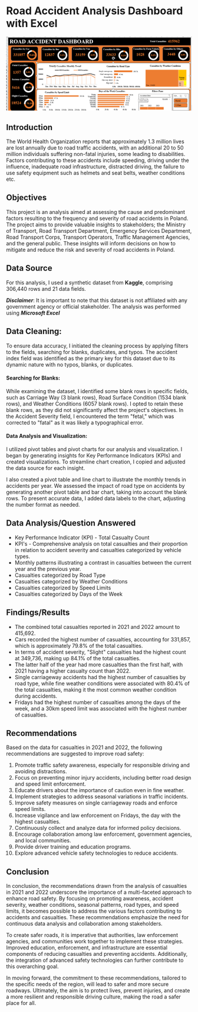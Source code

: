 # Road Accident Analysis Dashboard with Excel

![Excel.png.png](Excel.png.png)

## Introduction

The World Health Organization reports that approximately 1.3 million lives are lost annually due to road traffic accidents, with an additional 20 to 50 million individuals suffering non-fatal injuries, some leading to disabilities. Factors contributing to these accidents include speeding, driving under the influence, inadequate road infrastructure, distracted driving, the failure to use safety equipment such as helmets and seat belts, weather conditions etc.

## Objectives

This project is an analysis aimed at assessing  the cause and predominant factors resulting to the frequency and severity of road accidents in Poland. The project aims to provide valuable insights to stakeholders; the Ministry of Transport, Road Transport Department, Emergency Services Department, Road Transport Corps, Transport Operators, Traffic Management Agencies, and the general public. These insights will inform decisions on how to mitigate and reduce the risk and severity of road accidents in Poland.

## Data Source

For this analysis, I used a synthetic dataset from **Kaggle**, comprising 306,440 rows and 21 data fields. 

**_Disclaimer_**: It is important to note that this dataset is not affiliated with any government agency or official stakeholder. The analysis was performed using **_Microsoft Excel_**

## Data Cleaning:
To ensure data accuracy, I initiated the cleaning process by applying filters to the fields, searching for blanks, duplicates, and typos. The accident index field was identified as the primary key for this dataset due to its dynamic nature with no typos, blanks, or duplicates.

#### Searching for Blanks:
While examining the dataset, I identified some blank rows in specific fields, such as Carriage Way (3 blank rows), Road Surface Condition (1534 blank rows), and Weather Conditions (6057 blank rows). I opted to retain these blank rows, as they did not significantly affect the project's objectives. In the Accident Severity field, I encountered the term "fetal," which was corrected to "fatal" as it was likely a typographical error.

#### Data Analysis and Visualization:
I utilized pivot tables and pivot charts for our analysis and visualization. I began by generating insights for Key Performance Indicators (KPIs) and created visualizations. To streamline chart creation, I copied and adjusted the data source for each insight.

I also created a pivot table and line chart to illustrate the monthly trends in accidents per year. We assessed the impact of road type on accidents by generating another pivot table and bar chart, taking into account the blank rows. To present accurate data, I added data labels to the chart, adjusting the number format as needed.


## Data Analysis/Question Answered

- Key Performance Indicator (KPI) - Total Casualty Count
- KPI's - Comprehensive analysis on total casualties and their proportion in relation to accident severity and casualties categorized by vehicle types.
- Monthly patterns illustrating a contrast in casualties between the current year and the previous year.
- Casualties categorized by Road Type
- Casualties categorized by Weather Conditions
- Casualties categorized by Speed Limits
- Casualties categorized by Days of the Week

## Findings/Results

- The combined total casualties reported in 2021 and 2022 amount to 415,692.
- Cars recorded the highest number of casualties, accounting for 331,857, which is approximately 79.8% of the total casualties.
- In terms of accident severity, "Slight" casualties had the highest count at 349,736, making up 84.1% of the total casualties.
- The latter half of the year had more casualties than the first half, with 2021 having a higher casualty count than 2022.
- Single carriageway accidents had the highest number of casualties by road type, while fine weather conditions were associated with 80.4% of the total casualties, making it the most common weather condition during accidents.
- Fridays had the highest number of casualties among the days of the week, and a 30km speed limit was associated with the highest number of casualties.

## Recommendations

Based on the data for casualties in 2021 and 2022, the following recommendations are suggested to improve road safety:

1. Promote traffic safety awareness, especially for responsible driving and avoiding distractions.
2. Focus on preventing minor injury accidents, including better road design and speed limit enforcement.
3. Educate drivers about the importance of caution even in fine weather.
4. Implement strategies to address seasonal variations in traffic incidents.
5. Improve safety measures on single carriageway roads and enforce speed limits.
6. Increase vigilance and law enforcement on Fridays, the day with the highest casualties.
7. Continuously collect and analyze data for informed policy decisions.
8. Encourage collaboration among law enforcement, government agencies, and local communities.
9. Provide driver training and education programs.
10. Explore advanced vehicle safety technologies to reduce accidents.

## Conclusion 

In conclusion, the recommendations drawn from the analysis of casualties in 2021 and 2022 underscore the importance of a multi-faceted approach to enhance road safety. By focusing on promoting awareness, accident severity, weather conditions, seasonal patterns, road types, and speed limits, it becomes possible to address the various factors contributing to accidents and casualties. These recommendations emphasize the need for continuous data analysis and collaboration among stakeholders.

To create safer roads, it is imperative that authorities, law enforcement agencies, and communities work together to implement these strategies. Improved education, enforcement, and infrastructure are essential components of reducing casualties and preventing accidents. Additionally, the integration of advanced safety technologies can further contribute to this overarching goal.

In moving forward, the commitment to these recommendations, tailored to the specific needs of the region, will lead to safer and more secure roadways. Ultimately, the aim is to protect lives, prevent injuries, and create a more resilient and responsible driving culture, making the road a safer place for all.

